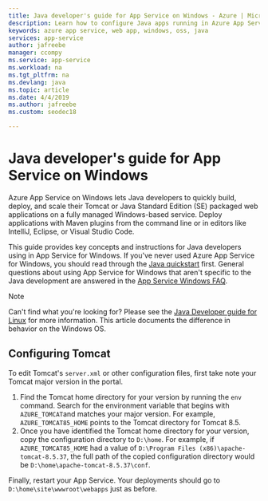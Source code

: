 ```yaml
---
title: Java developer's guide for App Service on Windows - Azure | Microsoft Docs
description: Learn how to configure Java apps running in Azure App Service on Windows.
keywords: azure app service, web app, windows, oss, java
services: app-service
author: jafreebe
manager: ccompy
ms.service: app-service
ms.workload: na
ms.tgt_pltfrm: na
ms.devlang: java
ms.topic: article
ms.date: 4/4/2019
ms.author: jafreebe
ms.custom: seodec18

---
```


# Java developer's guide for App Service on Windows

Azure App Service on Windows lets Java developers to quickly build, deploy, and scale their Tomcat or Java Standard Edition (SE) packaged web applications on a fully managed Windows-based service. Deploy applications with Maven plugins from the command line or in editors like IntelliJ, Eclipse, or Visual Studio Code.

This guide provides key concepts and instructions for Java developers using in App Service for Windows. If you've never used Azure App Service for Windows, you should read through the [Java quickstart](app-service-web-get-started-java.md) first. General questions about using App Service for Windows that aren't specific to the Java development are answered in the [App Service Windows FAQ](faq-configuration-and-management.md).

> [!NOTE]
> Can't find what you're looking for? Please see the [Java Developer guide for Linux](containers/app-service-linux-java.md) for more information. This article documents the difference in behavior on the Windows OS.

## Configuring Tomcat

To edit Tomcat's `server.xml` or other configuration files, first take note your Tomcat major version in the portal.

1. Find the Tomcat home directory for your version by running the `env` command. Search for the environment variable that begins with `AZURE_TOMCAT`and matches your major version. For example, `AZURE_TOMCAT85_HOME` points to the Tomcat directory for Tomcat 8.5.
1. Once you have identified the Tomcat home directory for your version, copy the configuration directory to `D:\home`. For example, if `AZURE_TOMCAT85_HOME` had a value of `D:\Program Files (x86)\apache-tomcat-8.5.37`, the full path of the copied configuration directory would be `D:\home\apache-tomcat-8.5.37\conf`.

Finally, restart your App Service. Your deployments should go to `D:\home\site\wwwroot\webapps` just as before.
